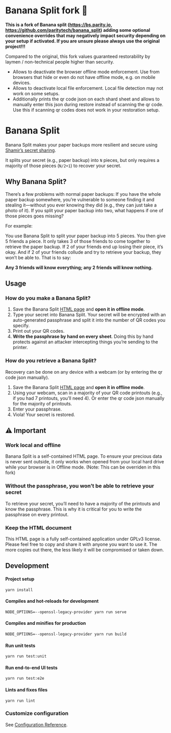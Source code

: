 # Banana Split fork 🍌

**This is a fork of Banana split (https://bs.parity.io, https://github.com/paritytech/banana_split) adding some optional convenience overrides that may negatively impact security depending on your setup if activated. If you are unsure please always use the original project!!!**

Compared to the original, this fork values guaranteed restorability by laymen / non-technical people higher than security.
* Allows to deactivate the browser offline mode enforcement. Use from browsers that hide or even do not have offline mode, e.g. on mobile devices.
* Allows to deactivate local file enforcement. Local file detection may not work on some setups.
* Additionally prints the qr code json on each shard sheet and allows to manually enter this json during restore instead of scanning the qr code. Use this if scanning qr codes does not work in your restoration setup.


# Banana Split

Banana Split makes your paper backups more resilient and secure using [Shamir’s secret sharing](https://en.wikipedia.org/wiki/Shamir%27s_Secret_Sharing).

It splits your secret (e.g., paper backup) into `N` pieces, but only requires a majority of those pieces (`N/2+1`) to recover your secret.

## Why Banana Split?
There’s a few problems with normal paper backups:
If you have the whole paper backup somewhere, you’re vulnerable to someone finding it and stealing it—without you ever knowing they did (e.g., they can just take a photo of it).
If you split your paper backup into two, what happens if one of those pieces goes missing?

For example:

You use Banana Split to split your paper backup into 5 pieces. You then give 5 friends a piece. It only takes 3 of those friends to come together to retrieve the paper backup. If 2 of your friends end up losing their piece, it’s okay. And if 2 of your friends collude and try to retrieve your backup, they won’t be able to.
That is to say:

**Any 3 friends will know everything; any 2 friends will know nothing.**

## Usage
### How do you make a Banana Split?
1. Save the Banana Split [HTML page](https://bs.parity.io/) and **open it in offline mode**.
2. Type your secret into Banana Split.
Your secret will be encrypted with an auto-generated passphrase and split it into the number of QR codes you specify.
3. Print out your QR codes.
4. **Write the passphrase by hand on every sheet**.
Doing this by hand protects against an attacker intercepting things you’re sending to the printer.

### How do you retrieve a Banana Split?
Recovery can be done on any device with a webcam (or by entering the qr code json manually).

1. Save the Banana Split [HTML page](https://bs.parity.io/) and **open it in offline mode**.
2. Using your webcam, scan in a majority of your QR code printouts (e.g., if you had 7 printouts, you’ll need 4). Or enter the qr code json manually for the majority of printouts.
3. Enter your passphrase.
4. Viola! Your secret is restored.

## ⚠️ Important
###  Work local and offline

Banana Split is a self-contained HTML page.
To ensure your precious data is never sent outside, it only works when opened from your local hard drive while your browser is in Offline mode. (Note: This can be overriden in this fork)

### Without the passphrase, you won’t be able to retrieve your secret

To retrieve your secret, you’ll need to have a majority of the printouts and know the passphrase.
This is why it is critical for you to write the passphrase on every printout.

### Keep the HTML document

This HTML page is a fully self-contained application under GPLv3 license.
Please feel free to copy and share it with anyone you want to use it. The more copies out there, the less likely it will be compromised or taken down.

## Development
#### Project setup
```
yarn install
```

#### Compiles and hot-reloads for development
```
NODE_OPTIONS=--openssl-legacy-provider yarn run serve
```

#### Compiles and minifies for production
```
NODE_OPTIONS=--openssl-legacy-provider yarn run build
```

#### Run unit tests
```
yarn run test:unit
```

#### Run end-to-end UI tests
```
yarn run test:e2e
```

#### Lints and fixes files
```
yarn run lint
```

### Customize configuration
See [Configuration Reference](https://cli.vuejs.org/config/).
